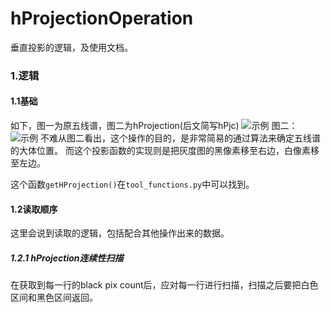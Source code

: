 # hProjectionOperation
垂直投影的逻辑，及使用文档。

### 1.逻辑
#### 1.1基础
如下，图一为原五线谱，图二为hProjection(后文简写hPjc)
![示例](https://foruda.gitee.com/images/1665837632184286024/41fd901f_10062986.png "test0.png")
图二：
![示例](https://foruda.gitee.com/images/1665837490950593627/117e6b50_10062986.png "hProjection2.png")
不难从图二看出，这个操作的目的，是非常简易的通过算法来确定五线谱的大体位置。
而这个投影函数的实现则是把灰度图的黑像素移至右边，白像素移至左边。

这个函数`getHProjection()`在`tool_functions.py`中可以找到。

#### 1.2读取顺序
这里会说到读取的逻辑，包括配合其他操作出来的数据。
##### 1.2.1 hProjection连续性扫描
在获取到每一行的black pix count后，应对每一行进行扫描，扫描之后要把白色区间和黑色区间返回。

